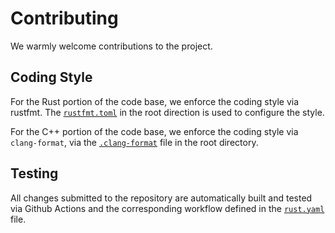# Contributing

We warmly welcome contributions to the project.

## Coding Style

For the Rust portion of the code base, we enforce the coding style via rustfmt. The [`rustfmt.toml`](/rustfmt.toml) in the root direction is used to configure the style.

For the C++ portion of the code base, we enforce the coding style via `clang-format`, via the [`.clang-format`](/.clang-format) file in the root directory.

## Testing

All changes submitted to the repository are automatically built and tested via Github Actions and the corresponding workflow defined in the [`rust.yaml`](/.github/workflows/rust.yaml) file.
